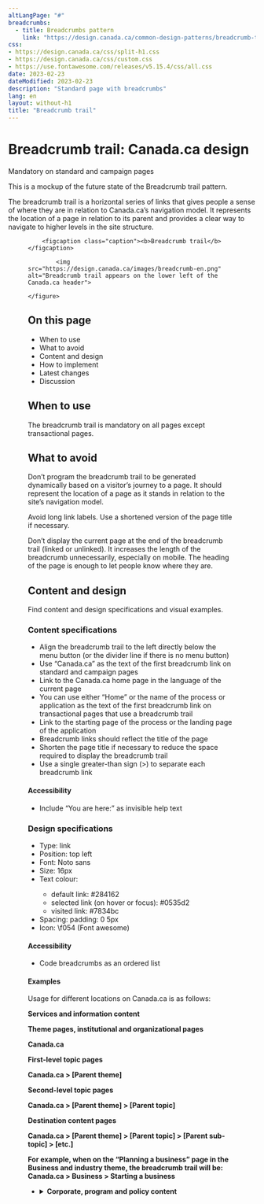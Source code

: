 ```yaml
---
altLangPage: "#"
breadcrumbs:
  - title: Breadcrumbs pattern
    link: "https://design.canada.ca/common-design-patterns/breadcrumb-trail.html"
css:
- https://design.canada.ca/css/split-h1.css
- https://design.canada.ca/css/custom.css
- https://use.fontawesome.com/releases/v5.15.4/css/all.css
date: 2023-02-23
dateModified: 2023-02-23
description: "Standard page with breadcrumbs"
lang: en
layout: without-h1
title: "Breadcrumb trail"
---
```

<h1 property="name" id="wb-cont" dir="ltr"><span class="stacked"><span>Breadcrumb trail</span>: <span>Canada.ca design</span></span></h1>
<span class="label label-danger">Mandatory on standard and campaign pages</span>
<p>This is a mockup of the future state of the Breadcrumb trail pattern.</p>
<p>The breadcrumb trail is a horizontal series of links that gives people a sense of where they are in relation to Canada.ca’s navigation model.  It represents the location of a page in relation to its parent and provides a clear way to navigate to higher levels in the site structure.</p>
<figure>

		<figcaption class="caption"><b>Breadcrumb trail</b></figcaption>

			<img src="https://design.canada.ca/images/breadcrumb-en.png" alt="Breadcrumb trail appears on the lower left of the Canada.ca header">

	</figure>
<h2>On this page</h2>
<ul>
	<li>When to use</li>
	<li>What to avoid</li>
	<li>Content and design</li>
	<li>How to implement</li>
	<li>Latest changes</li>
	<li>Discussion</li>
</ul>
<h2>When to use</h2>
<p>The breadcrumb trail is mandatory on all pages except transactional pages.</p> 
<h2>What to avoid</h2>
<p>Don’t program the breadcrumb trail to be generated dynamically based on a visitor’s journey to a page. It should represent the location of a page as it stands in relation to the site’s navigation model.</p>

<p>Avoid long link labels. Use a shortened version of the page title if necessary.</p>

<p>Don’t display the current page at the end of the breadcrumb trail (linked or unlinked). It increases the length of the breadcrumb unnecessarily, especially on mobile. The heading of the page is enough to let people know where they are.</p>

<h2>Content and design</h2>
<p>Find content and design specifications and visual examples.</p>

<h3>Content specifications</h3>
<ul>
	<li>Align the breadcrumb trail to the left directly below the menu button (or the divider line if there is no menu button)</li>
	<li>Use “Canada.ca” as the text of the first breadcrumb link on standard and campaign pages</li>
	<li>Link to the Canada.ca home page in the language of the current page</li>
<li>You can use either “Home” or the name of the process or application as the text of the first breadcrumb link on transactional pages that use a breadcrumb trail</li>
	<li>Link to the starting page of the process or the landing page of the application</li>
	<li>Breadcrumb links should reflect the title of the page</li> 
<Li>Shorten the page title if necessary to reduce the space required to display the breadcrumb trail</li>
	<li>Use a single greater-than sign (>) to separate each breadcrumb link</li>
	</ul>
<h4>Accessibility</h4>
<ul>
<li>Include “You are here:” as invisible help text</li>
</ul>
<h3>Design specifications</h3>
<ul> 
	<li>Type: link</li> 
	<li>Position: top left</li>
	<li>Font: Noto sans</li>
	<li>Size: 16px</li>
	<li>Text colour:</li>
<ul>
	<li>default link: #284162</li>
	<li>selected link (on hover or focus): #0535d2</li>
	<li>visited link: #7834bc</li>
</ul>
	<li>Spacing: padding: 0 5px</li>
	<li>Icon:  \f054 (Font awesome)</li>
	</ul>
<h4>Accessibility</h4>
<ul>
	<li>Code breadcrumbs as an ordered list</li>
	</ul>
<h4>Examples</h4>
<p>Usage for different locations on Canada.ca is as follows:</p>

<p><strong>Services and information content</strong></p>
<p><strong>Theme pages, institutional and organizational pages</strong</p>
	<p>Canada.ca</p>   

<p><strong>First-level topic pages</p></strong>
Canada.ca   >   [Parent theme]

<p><strong>Second-level topic pages</p></strong>
<p>Canada.ca    >   [Parent theme]    >   [Parent topic]</p>

<p><strong>Destination content pages</p></strong>
<p>Canada.ca    >   [Parent theme]    >   [Parent topic]   >  [Parent sub-topic]   >   [etc.]</p>
<p>For example, when on the “Planning a business” page in the Business and industry theme, the breadcrumb trail will be:
Canada.ca   >   Business   >   Starting a business</p>
<ul class="list-unstyled">
	<li>
		<details>
			<summary>Corporate, program and policy content</summary>
			<p><strong>Corporate, program or policy content pages</strong></p>
			<p>Canada.ca   >   [Institutional profile page]</p>
<br>
			<p><strong>Partnering and collaborative arrangement profile pages</strong></p>
			<p>Canada.ca</p>

		</details>
	</li>
	<li>
		<details>
			<summary>Search results pages</summary>
			<p><strong>Basic search pages</strong></p>
			<p>Canada.ca</p>   
			<br>
			<p><strong>Advanced search pages</strong></p>
			<p>Canada.ca   >   [Basic search]</p>

		</details>
	</li>
	...
</ul>




